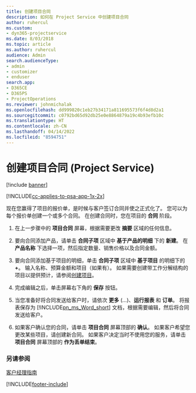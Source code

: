 ```yaml
---
title: 创建项目合同
description: 如何在 Project Service 中创建项目合同
author: ruhercul
ms.custom:
- dyn365-projectservice
ms.date: 8/03/2018
ms.topic: article
ms.author: ruhercul
audience: Admin
search.audienceType:
- admin
- customizer
- enduser
search.app:
- D365CE
- D365PS
- ProjectOperations
ms.reviewer: johnmichalak
ms.openlocfilehash: dd999820c1eb27b34171a811695573f6f4d8d2a1
ms.sourcegitcommit: c0792bd65d92db25e0e8864879a19c4b93efb10c
ms.translationtype: HT
ms.contentlocale: zh-CN
ms.lasthandoff: 04/14/2022
ms.locfileid: "8594751"
---
```

# <a name="create-a-project-contract-project-service"></a>创建项目合同 (Project Service)

[!include [banner](../includes/psa-now-project-operations.md)]

[!INCLUDE[cc-applies-to-psa-app-1x-2x](../includes/cc-applies-to-psa-app-1x-2x.md)]

现在您赢得了项目的报价单，是时候与客户签订合同并使之正式化了。 您可以为每个报价单创建一个或多个合同。 在创建合同时，您在项目的 **合同** 阶段。  
  
1. 在上一步骤中的 **项目合同** 屏幕，根据需要更改 **摘要** 区域的任何信息。  
  
2. 要向合同添加产品，请单击 **合同子项** 区域中 **基于产品的明细** 下的 **新建**。 在 **产品名称** 下选择一项，然后指定数量、销售价格以及合同金额。  
  
3. 要向合同添加基于项目的明细，单击 **合同子项** 区域中 **基于项目** 的明细下的 **+**。 输入名称、预算金额和项目（如果有）。 如果需要创建带工作分解结构的项目以提供预计，请参阅[创建项目](../psa/create-project.md)。  
  
4. 完成编辑之后，单击屏幕右下角的 **保存** 按钮。  
  
5. 当您准备好将合同发送给客户时，请依次 **更多** (…)、**运行报表** 和 **订单**。 将报表保存为 [!INCLUDE[pn_ms_Word_short](../includes/pn-ms-word-short.md)] 文档，根据需要编辑，然后将合同发送给客户。  
  
6. 如果客户确认您的合同，请单击 **项目合同** 屏幕顶部的 **确认**。 如果客户希望您更改某些项目，请创建新合同。 如果客户决定当时不使用您的服务，请单击 **项目合同** 屏幕顶部的 **作为丢单结束**。  
  
### <a name="see-also"></a>另请参阅  
 [客户经理指南](../psa/account-manager-guide.md)


[!INCLUDE[footer-include](../includes/footer-banner.md)]
